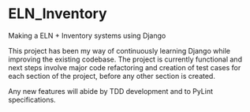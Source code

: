 # ELN_Inventory
Making a ELN + Inventory systems using Django

This project has been my way of continuously learning Django while improving the existing codebase. 
The project is currently functional and next steps involve major code refactoring and creation of test cases for each section of the project, before any other section is created.

Any new features will abide by TDD development and to PyLint specifications.
